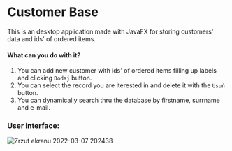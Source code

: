 # Customer Base

This is an desktop application made with JavaFX for storing customers' data and ids' of ordered items.

#### What can you do with it?
1. You can add new customer with ids' of ordered items filling up labels and clicking `Dodaj` button.
2. You can select the record you are iterested in and delete it with the `Usuń` button.
3. You can dynamically search thru the database by firstname, surrname and e-mail.

### User interface:
![Zrzut ekranu 2022-03-07 202438](https://user-images.githubusercontent.com/56382792/157103746-fd4ed423-9c61-4ba7-882c-094ce07cbc31.png)
